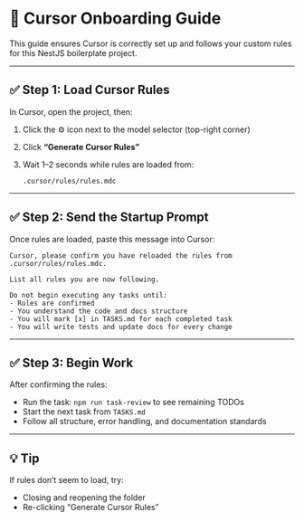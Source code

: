 # 🧠 Cursor Onboarding Guide

This guide ensures Cursor is correctly set up and follows your custom rules for this NestJS boilerplate project.

---

## ✅ Step 1: Load Cursor Rules

In Cursor, open the project, then:

1. Click the ⚙️ icon next to the model selector (top-right corner)
2. Click **“Generate Cursor Rules”**
3. Wait 1–2 seconds while rules are loaded from:

   ```
   .cursor/rules/rules.mdc
   ```

---

## ✅ Step 2: Send the Startup Prompt

Once rules are loaded, paste this message into Cursor:

```
Cursor, please confirm you have reloaded the rules from .cursor/rules/rules.mdc.

List all rules you are now following.

Do not begin executing any tasks until:
- Rules are confirmed
- You understand the code and docs structure
- You will mark [x] in TASKS.md for each completed task
- You will write tests and update docs for every change
```

---

## ✅ Step 3: Begin Work

After confirming the rules:

- Run the task: `npm run task-review` to see remaining TODOs
- Start the next task from `TASKS.md`
- Follow all structure, error handling, and documentation standards

---

## 💡 Tip

If rules don’t seem to load, try:

- Closing and reopening the folder
- Re-clicking “Generate Cursor Rules”
